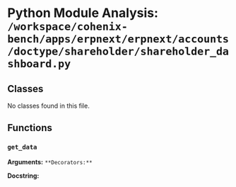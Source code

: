 # Python Module Analysis: `/workspace/cohenix-bench/apps/erpnext/erpnext/accounts/doctype/shareholder/shareholder_dashboard.py`

## Classes

No classes found in this file.


## Functions

### `get_data`
**Arguments:** ``
**Decorators:** ``

**Docstring:**
```

```

